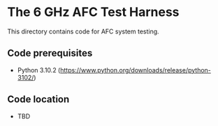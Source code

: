 # The 6 GHz AFC Test Harness

This directory contains code for AFC system testing.

## Code prerequisites
* Python 3.10.2 (https://www.python.org/downloads/release/python-3102/)

## Code location
* TBD
